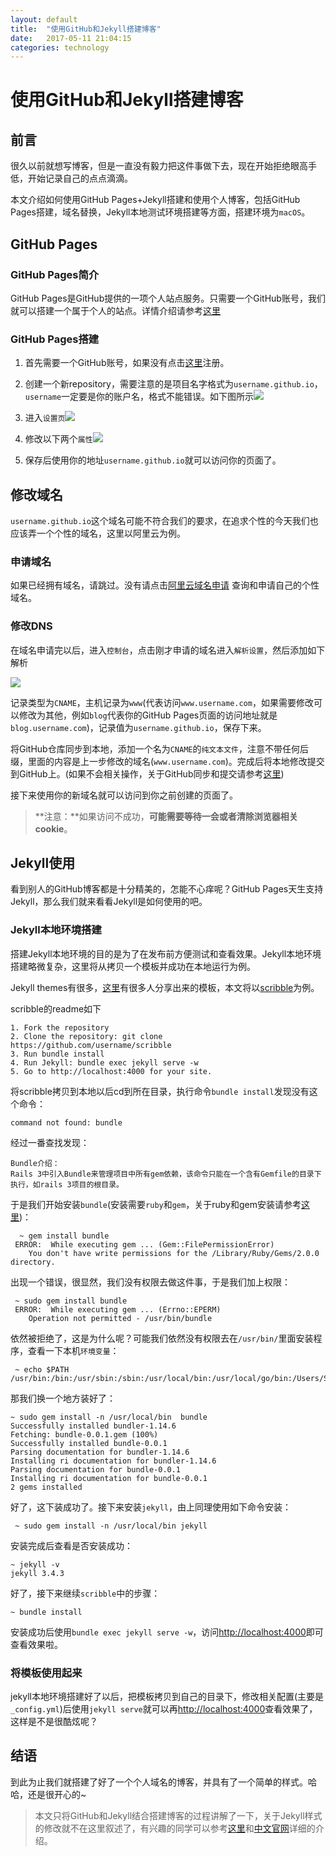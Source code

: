 ```yaml
---
layout: default
title:  "使用GitHub和Jekyll搭建博客"
date:   2017-05-11 21:04:15
categories: technology
---
```


# 使用GitHub和Jekyll搭建博客
## 前言

很久以前就想写博客，但是一直没有毅力把这件事做下去，现在开始拒绝眼高手低，开始记录自己的点点滴滴。  

本文介绍如何使用GitHub Pages+Jekyll搭建和使用个人博客，包括GitHub Pages搭建，域名替换，Jekyll本地测试环境搭建等方面，搭建环境为`macOS`。  

## GitHub Pages

### GitHub Pages简介
GitHub Pages是GitHub提供的一项个人站点服务。只需要一个GitHub账号，我们就可以搭建一个属于个人的站点。详情介绍请参考[这里](https://pages.github.com/)

### GitHub Pages搭建
1. 首先需要一个GitHub账号，如果没有点击[这里](https://github.com/)注册。

2. 创建一个新repository，需要注意的是项目名字格式为`username.github.io`，`username`一定要是你的账户名，格式不能错误。如下图所示![](/images/technology/使用GitHub和Jekyll搭建博客/1.jpeg)

3. 进入`设置页`![](/images/technology/使用GitHub和Jekyll搭建博客/2.jpeg)  
  
4. 修改以下两个`属性`![](/images/technology/使用GitHub和Jekyll搭建博客/3.jpeg)

5. 保存后使用你的地址`username.github.io`就可以访问你的页面了。

## 修改域名

`username.github.io`这个域名可能不符合我们的要求，在追求个性的今天我们也应该弄一个个性的域名，这里以阿里云为例。
  
### 申请域名

如果已经拥有域名，请跳过。没有请点击[阿里云域名申请](https://wanwang.aliyun.com/?utm_medium=text&utm_source=bdbrandww&utm_campaign=bdbrand&utm_content=se_103066) 查询和申请自己的个性域名。 
 
### 修改DNS
在域名申请完以后，进入`控制台`，点击刚才申请的域名进入`解析设置`，然后添加如下解析  

![](/images/technology/使用GitHub和Jekyll搭建博客/4.jpeg)  

记录类型为`CNAME`，主机记录为`www`(代表访问`www.username.com`，如果需要修改可以修改为其他，例如`blog`代表你的GitHub Pages页面的访问地址就是`blog.username.com`)，记录值为`username.github.io`，保存下来。  

将GitHub仓库同步到本地，添加一个名为`CNAME`的`纯文本文件`，注意不带任何后缀，里面的内容是上一步修改的域名(`www.username.com`)。完成后将本地修改提交到GitHub上。(如果不会相关操作，关于GitHub同步和提交请参考[这里](http://www.cnblogs.com/tinyphp/p/5025311.html))  

接下来使用你的新域名就可以访问到你之前创建的页面了。

> **注意：**如果访问不成功，**可能需要等待一会或者清除浏览器相关cookie**。

## Jekyll使用

看到别人的GitHub博客都是十分精美的，怎能不心痒呢？GitHub Pages天生支持Jekyll，那么我们就来看看Jekyll是如何使用的吧。

### Jekyll本地环境搭建

搭建Jekyll本地环境的目的是为了在发布前方便测试和查看效果。Jekyll本地环境搭建略微复杂，这里将从拷贝一个模板并成功在本地运行为例。

Jekyll themes有很多，[这里](http://jekyllthemes.org/)有很多人分享出来的模板，本文将以[scribble](https://github.com/muan/scribble)为例。

scribble的readme如下  

```sequence 
1. Fork the repository      
2. Clone the repository: git clone https://github.com/username/scribble
3. Run bundle install
4. Run Jekyll: bundle exec jekyll serve -w
5. Go to http://localhost:4000 for your site.
```
将scribble拷贝到本地以后cd到所在目录，执行命令`bundle install`发现没有这个命令：

```
command not found: bundle
```
经过一番查找发现：

```
Bundle介绍：
Rails 3中引入Bundle来管理项目中所有gem依赖，该命令只能在一个含有Gemfile的目录下执行，如rails 3项目的根目录。
```
于是我们开始安装`bundle`(安装需要`ruby`和`gem`，关于ruby和gem安装请参考[这里](http://www.cnblogs.com/daguo/p/4097263.html))：

```
  ~ gem install bundle
 ERROR:  While executing gem ... (Gem::FilePermissionError)
    You don't have write permissions for the /Library/Ruby/Gems/2.0.0 directory.

```
出现一个错误，很显然，我们没有权限去做这件事，于是我们加上权限：

```
 ~ sudo gem install bundle
 ERROR:  While executing gem ... (Errno::EPERM)
    Operation not permitted - /usr/bin/bundle
```
依然被拒绝了，这是为什么呢？可能我们依然没有权限去在`/usr/bin/`里面安装程序，查看一下本机`环境变量`：

```
 ~ echo $PATH
/usr/bin:/bin:/usr/sbin:/sbin:/usr/local/bin:/usr/local/go/bin:/Users/Skifary/Go/bin:/Users/Skifary/.rvm/bin
```

那我们换一个地方装好了：

```
~ sudo gem install -n /usr/local/bin  bundle
Successfully installed bundler-1.14.6
Fetching: bundle-0.0.1.gem (100%)
Successfully installed bundle-0.0.1
Parsing documentation for bundler-1.14.6
Installing ri documentation for bundler-1.14.6
Parsing documentation for bundle-0.0.1
Installing ri documentation for bundle-0.0.1
2 gems installed
```
好了，这下装成功了。接下来安装`jekyll`，由上同理使用如下命令安装：

```
 ~ sudo gem install -n /usr/local/bin jekyll
```
安装完成后查看是否安装成功：

```
~ jekyll -v
jekyll 3.4.3
```
好了，接下来继续`scribble`中的步骤：

```
~ bundle install
```
安装成功后使用`bundle exec jekyll serve -w`，访问[http://localhost:4000](http://localhost:4000)即可查看效果啦。

### 将模板使用起来

jekyll本地环境搭建好了以后，把模板拷贝到自己的目录下，修改相关配置(主要是`_config.yml`)后使用`jekyll serve`就可以再[http://localhost:4000](http://localhost:4000)查看效果了，这样是不是很酷炫呢？

## 结语

到此为止我们就搭建了好了一个个人域名的博客，并具有了一个简单的样式。哈哈，还是很开心的~  

> 本文只将GitHub和Jekyll结合搭建博客的过程讲解了一下，关于Jekyll样式的修改就不在这里叙述了，有兴趣的同学可以参考[这里](http://www.jokinkuang.info/2016/09/03/how-to-create-the-jekyll-theme.html#github-pages环境本地化)和[中文官网](http://jekyll.com.cn/)详细的介绍。
